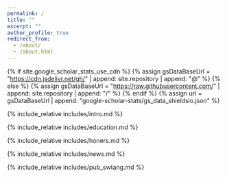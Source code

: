 ```yaml
---
permalink: /
title: ""
excerpt: ""
author_profile: true
redirect_from: 
  - /about/
  - /about.html
---
```


{% if site.google_scholar_stats_use_cdn %}
{% assign gsDataBaseUrl = "https://cdn.jsdelivr.net/gh/" | append: site.repository | append: "@" %}
{% else %}
{% assign gsDataBaseUrl = "https://raw.githubusercontent.com/" | append: site.repository | append: "/" %}
{% endif %}
{% assign url = gsDataBaseUrl | append: "google-scholar-stats/gs_data_shieldsio.json" %}

<!-- ref: https://github.com/RayeRen/rayeren.github.io/tree/main/_pages/includes -->

<span class='anchor' id='about-me'></span>

{% include_relative includes/intro.md %}

{% include_relative includes/education.md %}

{% include_relative includes/honers.md %}

{% include_relative includes/news.md %}

{% include_relative includes/pub_swtang.md %}

